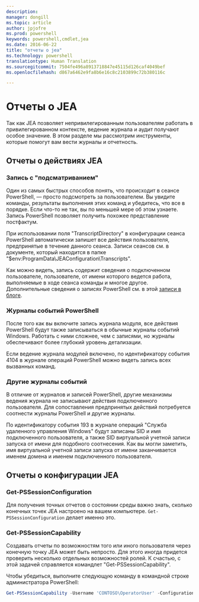 ```yaml
---
description: 
manager: dongill
ms.topic: article
author: jpjofre
ms.prod: powershell
keywords: powershell,cmdlet,jea
ms.date: 2016-06-22
title: "отчеты о jea"
ms.technology: powershell
translationtype: Human Translation
ms.sourcegitcommit: 7504fe496a8913718847e45115d126caf4049bef
ms.openlocfilehash: d867a6462e9fa8b6e16c8c2103899c72b380116c

---
```


# Отчеты о JEA
Так как JEA позволяет непривилегированным пользователям работать в привилегированном контексте, ведение журнала и аудит получают особое значение.
В этом разделе мы рассмотрим инструменты, которые помогут вам вести журналы и отчетность.

## Отчеты о действиях JEA
### Запись с "подсматриванием"
Один из самых быстрых способов понять, что происходит в сеансе PowerShell, — просто подсмотреть за пользователем.
Вы увидите команды, результаты выполнения этих команд и убедитесь, что все в порядке.
Если что-то не так, вы по меньшей мере об этом узнаете.
Запись PowerShell позволяет получить похожее представление постфактум.

При использовании поля "TranscriptDirectory" в конфигурации сеанса PowerShell автоматически запишет все действия пользователя, предпринятые в течение данного сеанса.
Записи сеансов см. в документе, который находится в папке "$env:ProgramData\JEAConfiguration\Transcripts".

Как можно видеть, запись содержит сведения о подключенном пользователе, пользователе, от имени которого ведется работа, выполняемые в ходе сеанса команды и многое другое.
Дополнительные сведения о записях PowerShell см. в этой [записи в блоге](http://blogs.msdn.com/b/powershell/archive/2015/06/09/powershell-the-blue-team.aspx).

### Журналы событий PowerShell
После того как вы включите запись журнала модуля, все действия PowerShell будут также записываться в обычные журналы событий Windows.
Работать с ними сложнее, чем с записями, но журналы обеспечивают более глубокий уровень детализации.

Если ведение журнала модулей включено, по идентификатору события 4104 в журнале операций PowerShell можно видеть запись всех вызванных команд.

### Другие журналы событий
В отличие от журналов и записей PowerShell, другие механизмы ведения журнала не записывают действия подключенного пользователя.
Для сопоставления предпринятых действий потребуется соотнести журналы PowerShell и другие журналы.

По идентификатору события 193 в журнале операций "Служба удаленного управления Windows" будут записаны SID и имя подключенного пользователя, а также SID виртуальной учетной записи запуска от имени для подобного соотнесения.
Как вы могли заметить, имя виртуальной учетной записи запуска от имени заканчивается именем домена и именем подключенного пользователя.

## Отчеты о конфигурации JEA
### Get-PSSessionConfiguration
Для получения точных отчетов о состоянии среды важно знать, сколько конечных точек JEA настроено на вашем компьютере.
`Get-PSSessionConfiguration` делает именно это.

### Get-PSSessionCapability
Создавать отчеты по возможностям того или иного пользователя через конечную точку JEA может быть непросто.
Для этого иногда придется проверить несколько отдельных возможностей ролей.
К счастью, с этой задачей справляется командлет "Get-PSSessionCapability".

Чтобы убедиться, выполните следующую команду в командной строке администратора PowerShell:
```PowerShell
Get-PSSessionCapability -Username 'CONTOSO\OperatorUser' -ConfigurationName JEADemo
```




<!--HONumber=Aug16_HO3-->


